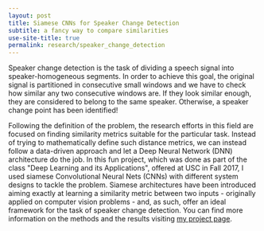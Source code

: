 ```yaml
---
layout: post
title: Siamese CNNs for Speaker Change Detection
subtitle: a fancy way to compare similarities
use-site-title: true
permalink: research/speaker_change_detection
---
```


Speaker change detection is the task of dividing a speech signal into speaker-homogeneous segments. In order to achieve this goal, the original signal is partitioned in consecutive small windows and we have to check how similar any two consecutive windows are. If they look similar enough, they are considered to belong to the same speaker. Otherwise, a speaker change point has been identified!

Following the definition of the problem, the research efforts in this field are focused on finding similarity metrics suitable for the particular task. Instead of trying to mathematically define such distance metrics, we can instead follow a data-driven approach and let a Deep Neural Network (DNN) architecture do the job. In this fun project, which was done as part of the class "Deep Learning and its Applications", offered at USC in Fall 2017, I used siamese Convolutional Neural Nets (CNNs) with different system designs to tackle the problem. Siamese architectures have been introduced aiming exactly at learning a similarity metric between two inputs - originally applied on computer vision problems - and, as such, offer an ideal framework for the task of speaker change detection. You can find more information on the methods and the results visiting [my project page](http://nikosfl.github.io/sc-scd). 

<!-- last updated: 2018-09-27 -->

